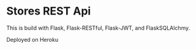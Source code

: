# Stores REST Api

This is build with Flask, Flask-RESTful, Flask-JWT, and FlaskSQLAlchmy.

Deployed on Heroku